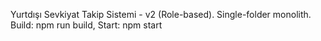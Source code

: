 Yurtdışı Sevkiyat Takip Sistemi - v2 (Role-based). Single-folder monolith. Build: npm run build, Start: npm start
